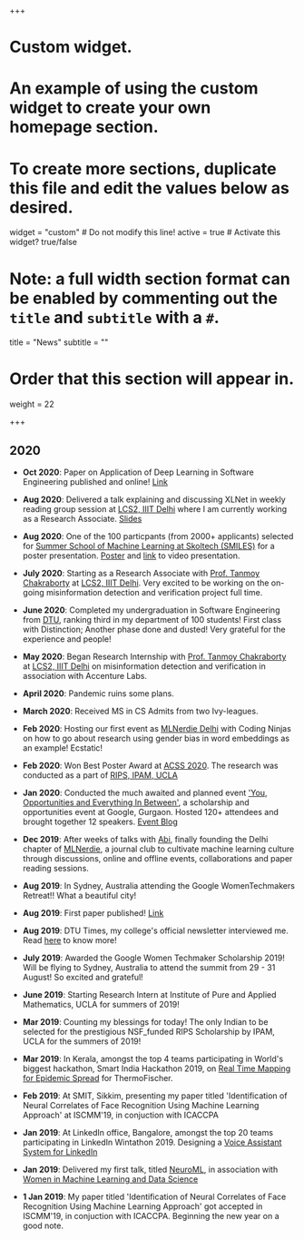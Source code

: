 +++
# Custom widget.
# An example of using the custom widget to create your own homepage section.
# To create more sections, duplicate this file and edit the values below as desired.
widget = "custom"  # Do not modify this line!
active = true  # Activate this widget? true/false

# Note: a full width section format can be enabled by commenting out the `title` and `subtitle` with a `#`.
title = "News"
subtitle = ""

# Order that this section will appear in.
weight = 22

+++


## 2020

* __Oct 2020__: Paper on Application of Deep Learning in Software Engineering published and online! [Link](https://ieeexplore.ieee.org/abstract/document/9200103)

* __Aug 2020__: Delivered a talk explaining and discussing XLNet in weekly reading group session at [LCS2, IIIT Delhi](http://lcs2.iiitd.edu.in/) where I am currently working as a Research Associate. [Slides](https://bit.ly/3j7g3JB)

* __Aug 2020__: One of the 100 particpants (from 2000+ applicants) selected for [Summer School of Machine Learning at Skoltech (SMILES)](https://smiles.skoltech.ru/school) for a poster presentation. [Poster](https://smiles.skoltech.ru/poster-presentations) and [link](https://youtu.be/-AxHgeYTnB0) to video presentation.

* __July 2020__: Starting as a Research Associate with [Prof. Tanmoy Chakraborty](http://faculty.iiitd.ac.in/~tanmoy/) at [LCS2, IIIT Delhi](http://lcs2.iiitd.edu.in/). Very excited to be working on the on-going misinformation detection and verification project full time.

* __June 2020__: Completed my undergraduation in Software Engineering from [DTU](http://www.dtu.ac.in/), ranking third in my department of 100 students! First class with Distinction; Another phase done and dusted! Very grateful for the experience and people!

* __May 2020__: Began Research Internship with [Prof. Tanmoy Chakraborty](http://faculty.iiitd.ac.in/~tanmoy/) at [LCS2, IIIT Delhi](http://lcs2.iiitd.edu.in/) on misinformation detection and verification in association with Accenture Labs.

* __April 2020__: Pandemic ruins some plans.

* __March 2020__: Received MS in CS Admits from two Ivy-leagues.

* __Feb 2020__: Hosting our first event as [MLNerdie Delhi](https://mlnerdiedelhi.github.io/) with Coding Ninjas on how to go about research using gender bias in word embeddings as an example! Ecstatic!

* __Feb 2020__: Won Best Poster Award at [ACSS 2020](http://lcs2.iiitd.edu.in/acss2020/). The research was conducted as a part of [RIPS, IPAM, UCLA](projects/rips/)  

* __Jan 2020__: Conducted the much awaited and planned event ['You, Opportunities and Everything In Between'](https://github.com/WomenWhoCodeDelhi/Opportunities-you-and-everything-in-between), a scholarship and opportunities event at Google, Gurgaon. Hosted 120+ attendees and brought together 12 speakers. [Event Blog](https://medium.com/women-who-code-delhi/you-opportunities-and-everything-in-between-b5fd61372e68)

<!-- ## 2019

- Thank you 2019 for being extremely kind to me. For blessing me with some amazing professional opportunities and some important personal learnings. Looking forward to a 2020 full of growth, quality work, travel and adventure! -->

* __Dec 2019__: After weeks of talks with [Abi](https://www.abiaryan.com/), finally founding the Delhi chapter of [MLNerdie](https://www.mlnerdie.com/), a journal club to cultivate machine learning culture through discussions, online and offline events, collaborations and paper reading sessions. 
<!-- 
* __Nov 2019__: Conducted the first inter-country WTM collaboration webinar series, titled 'Ask Me Anything with Google WTM Scholars' with Tania Wu [Session Link](https://www.facebook.com/womenwhocodedelhi/videos/468880203982992/?comment_id=469715763899436) -->

* __Aug 2019__: In Sydney, Australia attending the Google WomenTechmakers Retreat!! What a beautiful city!

* __Aug 2019__: First paper published! [Link](https://doi.org/10.1007/978-981-13-8798-2_2)

* __Aug 2019__: DTU Times, my college's official newsletter interviewed me. Read [here](https://dtutimes.me/blog/university-of-california-los-angeles-internship-interview-456?fbclid=IwAR0sks9EU4eKGoFPEP6E9C_W3o7YmbV-0dNC0dQGntX7PcDLkuvZ72sE0xA) to know more!

* __July 2019__: Awarded the Google Women Techmaker Scholarship 2019! Will be flying to Sydney, Australia to attend the summit from 29 - 31 August! So excited and grateful!

* __June 2019__: Starting Research Intern at Institute of Pure and Applied Mathematics, UCLA for summers of 2019!

* __Mar 2019__: Counting my blessings for today! The only Indian to be selected for the prestigious NSF_funded RIPS Scholarship by IPAM, UCLA for the summers of 2019!

* __Mar 2019__: In Kerala, amongst the top 4 teams participating in World's biggest hackathon, Smart India Hackathon 2019, on [Real Time Mapping for Epidemic Spread](https://github.com/ShreyaGupta08/Epidemic-Spread-SIH) for ThermoFischer.

* __Feb 2019__: At SMIT, Sikkim, presenting my paper titled 'Identification of Neural Correlates of Face Recognition Using Machine Learning Approach' at ISCMM'19, in conjuction with ICACCPA

* __Jan 2019__: At LinkedIn office, Bangalore, amongst the top 20 teams participating in LinkedIn Wintathon 2019. Designing a [Voice Assistant System for LinkedIn](https://github.com/ShreyaGupta08/Voice-Assistant-LinkedIn)

* __Jan 2019__: Delivered my first talk, titled [NeuroML](https://bit.ly/2IKafVB), in association with [Women in Machine Learning and Data Science](https://www.facebook.com/delhiwimlds) 

* __1 Jan 2019__: My paper titled 'Identification of Neural Correlates of Face Recognition Using Machine Learning Approach' got accepted in ISCMM'19, in conjuction with ICACCPA. Beginning the new year on a good note.